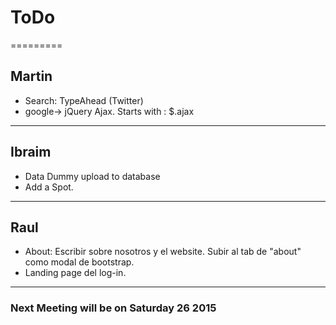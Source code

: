 # ToDo
=========
## Martin
+ Search: TypeAhead (Twitter)
+ google-> jQuery Ajax. Starts with : $.ajax

----------------------------------------------------------------------------------------------------
## Ibraim
+ Data Dummy upload to database 
+ Add a Spot.
----------------------------------------------------------------------------------------------------
## Raul
+ About: Escribir sobre nosotros y el website. Subir al tab de "about" como modal de bootstrap.
+ Landing page del log-in.


----------------------------------------------------------------------------------------------------

### Next Meeting will be on Saturday 26 2015